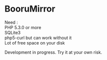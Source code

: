 BooruMirror
===========

Need :  
PHP 5.3.0 or more  
SQLite3  
php5-curl but can work without it  
Lot of free space on your disk
  
  
Development in progress. Try it at your own risk.  

